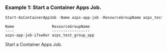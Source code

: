 ### Example 1: Start a Container Apps Job.
```powershell
Start-AzContainerAppJob -Name azps-app-job -ResourceGroupName azps_test_group_app
```

```output
Name                 ResourceGroupName
----                 -----------------
azps-app-job-i7sw0ar azps_test_group_app
```

Start a Container Apps Job.
